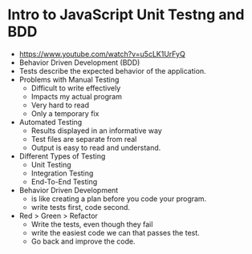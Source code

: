 # Intro to JavaScript Unit Testng and BDD

* <https://www.youtube.com/watch?v=u5cLK1UrFyQ>
* Behavior Driven Development (BDD)
* Tests describe the expected behavior of the application.
* Problems with Manual Testing
  * Difficult to write effectively
  * Impacts my actual program
  * Very hard to read
  * Only a temporary fix
* Automated Testing
  * Results displayed in an informative way
  * Test files are separate from real
  * Output is easy to read and understand.
* Different Types of Testing
  * Unit Testing
  * Integration Testing
  * End-To-End Testing
* Behavior Driven Development
  * is like creating a plan before you code your program.
  * write tests first, code second.
* Red > Green > Refactor
  * Write the tests, even though they fail
  * write the easiest code we can that passes the test.
  * Go back and improve the code.